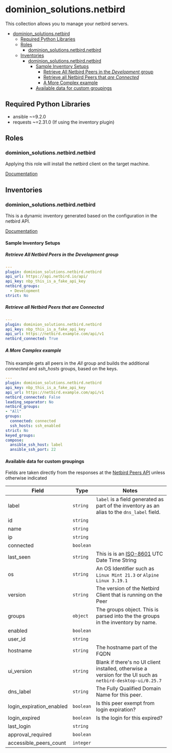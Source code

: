 # dominion_solutions.netbird
This collection allows you to manage your netbird servers.

- [dominion\_solutions.netbird](#dominion_solutionsnetbird)
  - [Required Python Libraries](#required-python-libraries)
  - [Roles](#roles)
    - [dominion\_solutions.netbird.netbird](#dominion_solutionsnetbirdnetbird)
  - [Inventories](#inventories)
    - [dominion\_solutions.netbird.netbird](#dominion_solutionsnetbirdnetbird-1)
      - [Sample Inventory Setups](#sample-inventory-setups)
        - [Retrieve All Netbird Peers in the _Development_ group](#retrieve-all-netbird-peers-in-the-development-group)
        - [Retrieve all Netbird Peers that _are Connected_](#retrieve-all-netbird-peers-that-are-connected)
        - [A More Complex example](#a-more-complex-example)
      - [Available data for custom groupings](#available-data-for-custom-groupings)


## Required Python Libraries
- ansible ~=9.2.0
- requests ~=2.31.0 (If using the inventory plugin)

## Roles
### dominion_solutions.netbird.netbird
Applying this role will install the netbird client on the target machine.

[Documentation](https://galaxy.ansible.com/ui/repo/published/dominion_solutions/netbird/content/role/netbird/)

## Inventories
### dominion_solutions.netbird.netbird
This is a dynamic inventory generated based on the configuration in the netbird API.

[Documentation](https://galaxy.ansible.com/ui/repo/published/dominion_solutions/netbird/content/inventory/netbird/)

#### Sample Inventory Setups
##### Retrieve All Netbird Peers in the _Development_ group
```yaml
---
plugin: dominion_solutions.netbird.netbird
api_url: https://api.netbird.io/api/
api_key: nbp_this_is_a_fake_api_key
netbird_groups:
  - Development
strict: No
```

##### Retrieve all Netbird Peers that _are Connected_
```yaml
---
plugin: dominion_solutions.netbird.netbird
api_key: nbp_this_is_a_fake_api_key
api_url: https://netbird.example.com/api/v1
netbird_connected: True
```

##### A More Complex example
This example gets all peers in the _All_ group and builds the additional _connected_ and _ssh\_hosts_ groups, based on the keys.
```yaml
---
plugin: dominion_solutions.netbird.netbird
api_key: nbp_this_is_a_fake_api_key
api_url: https://netbird.example.com/api/v1
netbird_connected: False
leading_separator: No
netbird_groups:
- "All"
groups:
  connected: connected
  ssh_hosts: ssh_enabled
strict: No
keyed_groups:
compose:
  ansible_ssh_host: label
  ansible_ssh_port: 22
```
#### Available data for custom groupings
Fields are taken directly from the responses at the [Netbird Peers API](https://docs.netbird.io/api/resources/peers#list-all-peers) unless otherwise indicated

| Field                     | Type      | Notes |
| ------------------------- | --------- | ----- |
| label                     | `string`  | `label` is a field generated as part of the inventory as an alias to the `dns_label` field. |
| id                        | `string`  |       |
| name                      | `string`  |       |
| ip                        | `string`  |       |
| connected                 | `boolean` |       |
| last_seen                 | `string`  | This is is an [ISO-8601](https://en.wikipedia.org/wiki/ISO_8601) UTC Date Time String |
| os                        | `string`  | An OS Identifier such as `Linux Mint 21.3` or `Alpine Linux 3.19.1` |
| version                   | `string`  | The version of the Netbird Client that is running on the Peer |
| groups                    | `object`  | The groups object.  This is parsed into the the groups in the inventory by name.  |
| enabled                   | `boolean` |       |
| user_id                   | `string`  |       |
| hostname                  | `string`  | The hostname part of the FQDN |
| ui_version                | `string`  | Blank if there's no UI client installed, otherwise a version for the UI such as `netbird-desktop-ui/0.25.7` |
| dns_label                 | `string`  | The Fully Qualified Domain Name for this peer. |
| login_expiration_enabled  | `boolean` | Is this peer exempt from login expiration? |
| login_expired             | `boolean` | Is the login for this expired? |
| last_login                | `string`  |       |
| approval_required         | `boolean` |       |
| accessible_peers_count    | `integer` |       |
